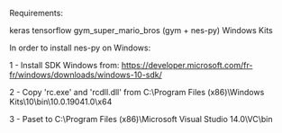 Requirements:

keras
tensorflow
gym_super_mario_bros (gym + nes-py)
Windows Kits

In order to install nes-py on Windows:

1 - Install SDK Windows from: https://developer.microsoft.com/fr-fr/windows/downloads/windows-10-sdk/

2 - Copy 'rc.exe' and 'rcdll.dll' from C:\Program Files (x86)\Windows Kits\10\bin\10.0.19041.0\x64

3 - Paset to C:\Program Files (x86)\Microsoft Visual Studio 14.0\VC\bin

